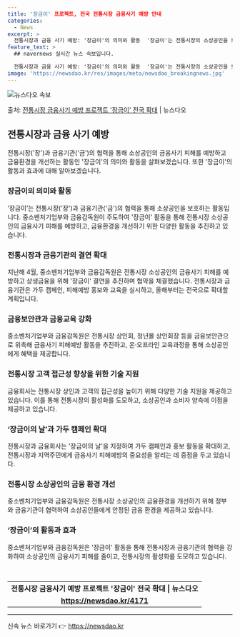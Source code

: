 ```yaml
---
title: '장금이' 프로젝트, 전국 전통시장 금융사기 예방 안내
categories:
  - News
excerpt: >
  전통시장과 금융 사기 예방: '장금이'의 의미와 활동  '장금이'는 전통시장의 소상공인을 보호하기 위해 전통…
feature_text: >
  ## navernews 실시간 뉴스 속보입니다.

  전통시장과 금융 사기 예방: '장금이'의 의미와 활동  '장금이'는 전통시장의 소상공인을 보호하기 위해 전통…
image: 'https://newsdao.kr/res/images/meta/newsdao_breakingnews.jpg'
---
```


![뉴스다오 속보](https://newsdao.kr/res/images/meta/newsdao_breakingnews.jpg)

<p>출처: <a href="https://newsdao.kr/4171" rel="dofollow">전통시장 금융사기 예방 프로젝트 '장금이' 전국 확대</a> | 뉴스다오</p>

<h2 data-ke-size="size26">전통시장과 금융 사기 예방</h2>
<p data-ke-size="size16">전통시장('장')과 금융기관('금')의 협력을 통해 소상공인의 금융사기 피해를 예방하고 금융환경을 개선하는 활동인 '장금이'의 의미와 활동을 살펴보겠습니다. 또한 '장금이'의 활동과 효과에 대해 알아보겠습니다.</p>

<h3 data-ke-size="size22">장금이의 의미와 활동</h3>
<p data-ke-size="size16">‘장금이’는 전통시장('장')과 금융기관('금')의 협력을 통해 소상공인을 보호하는 활동입니다. 중소벤처기업부와 금융감독원이 주도하여 '장금이' 활동을 통해 전통시장 소상공인의 금융사기 피해를 예방하고, 금융환경을 개선하기 위한 다양한 활동을 추진하고 있습니다.</p>

<h3 data-ke-size="size22">전통시장과 금융기관의 결연 확대</h3>
<p data-ke-size="size16">지난해 4월, 중소벤처기업부와 금융감독원은 전통시장 소상공인의 금융사기 피해를 예방하고 상생금융을 위해 '장금이' 결연을 추진하며 협약을 체결했습니다. 전통시장과 금융기관은 가두 캠페인, 피해예방 홍보와 교육을 실시하고, 올해부터는 전국으로 확대할 계획입니다.</p>

<h3 data-ke-size="size22">금융보안관과 금융교육 강화</h3>
<p data-ke-size="size16">중소벤처기업부와 금융감독원은 전통시장 상인회, 청년몰 상인회장 등을 금융보안관으로 위촉해 금융사기 피해예방 활동을 추진하고, 온·오프라인 교육과정을 통해 소상공인에게 혜택을 제공합니다.</p>

<h3 data-ke-size="size22">전통시장 고객 접근성 향상을 위한 기술 지원</h3>
<p data-ke-size="size16">금융회사는 전통시장 상인과 고객의 접근성을 높이기 위해 다양한 기술 지원을 제공하고 있습니다. 이를 통해 전통시장의 활성화를 도모하고, 소상공인과 소비자 양측에 이점을 제공하고 있습니다.</p>

<h3 data-ke-size="size22">‘장금이의 날’과 가두 캠페인 확대</h3>
<p data-ke-size="size16">전통시장과 금융회사는 '장금이의 날'을 지정하여 가두 캠페인과 홍보 활동을 확대하고, 전통시장과 지역주민에게 금융사기 피해예방의 중요성을 알리는 데 중점을 두고 있습니다.</p>

<h3 data-ke-size="size22">전통시장 소상공인의 금융 환경 개선</h3>
<p data-ke-size="size16">중소벤처기업부와 금융감독원은 전통시장 소상공인의 금융환경을 개선하기 위해 정부와 금융기관이 협력하여 소상공인들에게 안정된 금융 환경을 제공하고 있습니다.</p>

<h3 data-ke-size="size22">‘장금이’의 활동과 효과</h3>
<p data-ke-size="size16">중소벤처기업부와 금융감독원은 '장금이' 활동을 통해 전통시장과 금융기관의 협력을 강화하여 소상공인의 금융사기 피해를 줄이고, 전통시장의 활성화를 도모하고 있습니다.</p>

<p data-ke-size="size16">&nbsp;</p>

<table>
	<tbody>
		<tr>
			<td style="text-align: center; height: 17px;"><b>전통시장 금융사기 예방 프로젝트 '장금이' 전국 확대 | 뉴스다오</b></td>
		</tr>
		<tr>
			<td style="text-align: center; height: 17px;"><b><a href="https://newsdao.kr/4171">https://newsdao.kr/4171</a></b></td>
		</tr>
	</tbody>
</table>
<hr> 

신속 뉴스 바로가기 👉 <a href="https://newsdao.kr" rel="dofollow">https://newsdao.kr</a>


